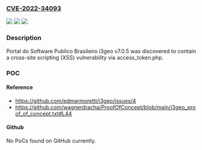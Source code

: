 ### [CVE-2022-34093](https://cve.mitre.org/cgi-bin/cvename.cgi?name=CVE-2022-34093)
![](https://img.shields.io/static/v1?label=Product&message=n%2Fa&color=blue)
![](https://img.shields.io/static/v1?label=Version&message=n%2Fa&color=blue)
![](https://img.shields.io/static/v1?label=Vulnerability&message=n%2Fa&color=brighgreen)

### Description

Portal do Software Publico Brasileiro i3geo v7.0.5 was discovered to contain a cross-site scripting (XSS) vulnerability via access_token.php.

### POC

#### Reference
- https://github.com/edmarmoretti/i3geo/issues/4
- https://github.com/wagnerdracha/ProofOfConcept/blob/main/i3geo_proof_of_concept.txt#L44

#### Github
No PoCs found on GitHub currently.

